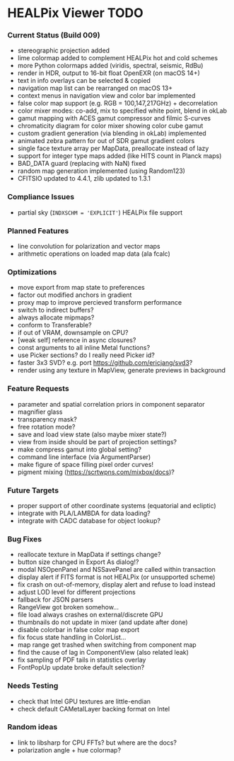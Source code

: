 # HEALPix Viewer TODO

### Current Status (Build 009)

- stereographic projection added
- lime colormap added to complement HEALPix hot and cold schemes
- more Python colormaps added (viridis, spectral, seismic, RdBu)
- render in HDR, output to 16-bit float OpenEXR (on macOS 14+)
- text in info overlays can be selected & copied
- navigation map list can be rearranged on macOS 13+
- context menus in navigation view and color bar implemented
- false color map support (e.g. RGB = 100,147,217GHz) + decorrelation
- color mixer modes: co-add, mix to specified white point, blend in okLab
- gamut mapping with ACES gamut compressor and filmic S-curves
- chromaticity diagram for color mixer showing color cube gamut
- custom gradient generation (via blending in okLab) implemented
- animated zebra pattern for out of SDR gamut gradient colors
- single face texture array per MapData, preallocate instead of lazy
- support for integer type maps added (like HITS count in Planck maps)
- BAD_DATA guard (replacing with NaN) fixed
- random map generation implemented (using Random123)
- CFITSIO updated to 4.4.1, zlib updated to 1.3.1

### Compliance Issues

- partial sky (`INDXSCHM = 'EXPLICIT'`) HEALPix file support

### Planned Features

- line convolution for polarization and vector maps
- arithmetic operations on loaded map data (ala fcalc)

### Optimizations

- move export from map state to preferences
- factor out modified anchors in gradient
- proxy map to improve percieved transform performance
- switch to indirect buffers?
- always allocate mipmaps?
- conform to Transferable?
- if out of VRAM, downsample on CPU?
- [weak self] reference in async closures?
- const arguments to all inline Metal functions?
- use Picker sections? do I really need Picker id?
- faster 3x3 SVD? e.g. port https://github.com/ericjang/svd3?
- render using any texture in MapView, generate previews in background

### Feature Requests

- parameter and spatial correlation priors in component separator
- magnifier glass
- transparency mask?
- free rotation mode?
- save and load view state (also maybe mixer state?)
- view from inside should be part of projection settings?
- make compress gamut into global setting?
- command line interface (via ArgumentParser)
- make figure of space filling pixel order curves!
- pigment mixing (https://scrtwpns.com/mixbox/docs)?

### Future Targets

- proper support of other coordinate systems (equatorial and ecliptic)
- integrate with PLA/LAMBDA for data loading?
- integrate with CADC database for object lookup?

### Bug Fixes

- reallocate texture in MapData if settings change?
- button size changed in Export As dialog!?
- modal NSOpenPanel and NSSavePanel are called within transaction
- display alert if FITS format is not HEALPix (or unsupported scheme)
- fix crash on out-of-memory, display alert and refuse to load instead
- adjust LOD level for different projections
- fallback for JSON parsers
- RangeView got broken somehow...
- file load always crashes on external/discrete GPU
- thumbnails do not update in mixer (and update after done)
- disable colorbar in false color map export
- fix focus state handling in ColorList...
- map range get trashed when switching from component map
- find the cause of lag in ComponentView (also related leak)
- fix sampling of PDF tails in statistics overlay
- FontPopUp update broke default selection?

### Needs Testing

- check that Intel GPU textures are little-endian
- check default CAMetalLayer backing format on Intel

### Random ideas
- link to libsharp for CPU FFTs? but where are the docs?
- polarization angle + hue colormap?
